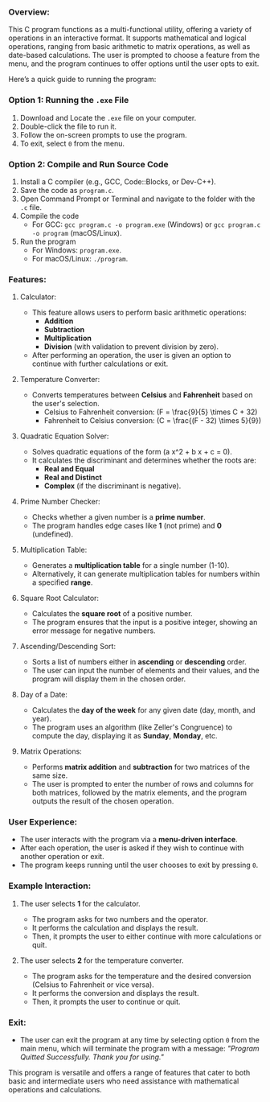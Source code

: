 ### Overview: ###
This C program functions as a multi-functional utility, offering a variety of operations in an interactive format. It supports mathematical and logical operations, ranging from basic arithmetic to matrix operations, as well as date-based calculations. The user is prompted to choose a feature from the menu, and the program continues to offer options until the user opts to exit.

Here’s a quick guide to running the program:

### Option 1: Running the `.exe` File ###

1. Download and Locate the `.exe` file on your computer.
2. Double-click the file to run it.
3. Follow the on-screen prompts to use the program.
4. To exit, select `0` from the menu.

### Option 2: Compile and Run Source Code ###

1. Install a C compiler (e.g., GCC, Code::Blocks, or Dev-C++).
2. Save the code as `program.c`.
3. Open Command Prompt or Terminal and navigate to the folder with the `.c` file.
4. Compile the code
   - For GCC: `gcc program.c -o program.exe` (Windows) or `gcc program.c -o program` (macOS/Linux).
5. Run the program
   - For Windows: `program.exe`.
   - For macOS/Linux: `./program`.

### Features: ###

1. Calculator:
   - This feature allows users to perform basic arithmetic operations:
     - **Addition**
     - **Subtraction**
     - **Multiplication**
     - **Division** (with validation to prevent division by zero).
   - After performing an operation, the user is given an option to continue with further calculations or exit.

2. Temperature Converter:
   - Converts temperatures between **Celsius** and **Fahrenheit** based on the user's selection.
     - Celsius to Fahrenheit conversion: \(F = \frac{9}{5} \times C + 32\)
     - Fahrenheit to Celsius conversion: \(C = \frac{(F - 32) \times 5}{9}\)

3. Quadratic Equation Solver:
   - Solves quadratic equations of the form \(a x^2 + b x + c = 0\).
   - It calculates the discriminant and determines whether the roots are:
     - **Real and Equal**
     - **Real and Distinct**
     - **Complex** (if the discriminant is negative).

4. Prime Number Checker:
   - Checks whether a given number is a **prime number**.
   - The program handles edge cases like **1** (not prime) and **0** (undefined).

5. Multiplication Table:
   - Generates a **multiplication table** for a single number (1-10).
   - Alternatively, it can generate multiplication tables for numbers within a specified **range**.

6. Square Root Calculator: 
   - Calculates the **square root** of a positive number.
   - The program ensures that the input is a positive integer, showing an error message for negative numbers.

7. Ascending/Descending Sort:
   - Sorts a list of numbers either in **ascending** or **descending** order.
   - The user can input the number of elements and their values, and the program will display them in the chosen order.

8. Day of a Date:
   - Calculates the **day of the week** for any given date (day, month, and year).
   - The program uses an algorithm (like Zeller's Congruence) to compute the day, displaying it as **Sunday**, **Monday**, etc.

9. Matrix Operations:
   - Performs **matrix addition** and **subtraction** for two matrices of the same size.
   - The user is prompted to enter the number of rows and columns for both matrices, followed by the matrix elements, and the program outputs the result of the chosen operation.


### User Experience: ###
- The user interacts with the program via a **menu-driven interface**.
- After each operation, the user is asked if they wish to continue with another operation or exit.
- The program keeps running until the user chooses to exit by pressing `0`.

### Example Interaction: ###
1. The user selects **1** for the calculator.
   - The program asks for two numbers and the operator.
   - It performs the calculation and displays the result.
   - Then, it prompts the user to either continue with more calculations or quit.

2. The user selects **2** for the temperature converter.
   - The program asks for the temperature and the desired conversion (Celsius to Fahrenheit or vice versa).
   - It performs the conversion and displays the result.
   - Then, it prompts the user to continue or quit.

### Exit: ###
- The user can exit the program at any time by selecting option `0` from the main menu, which will terminate the program with a message: *"Program Quitted Successfully. Thank you for using."*

This program is versatile and offers a range of features that cater to both basic and intermediate users who need assistance with mathematical operations and calculations.

